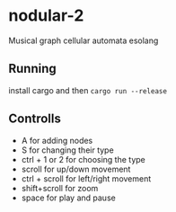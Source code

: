 # nodular-2
Musical graph cellular automata esolang

## Running
install cargo and then `cargo run --release`

## Controlls
- A for adding nodes
- S for changing their type
- ctrl + 1 or 2 for choosing the type
- scroll for up/down movement
- ctrl + scroll for left/right movement
- shift+scroll for zoom
- space for play and pause
